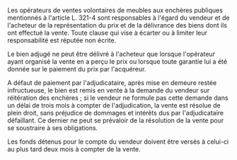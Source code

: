 Les opérateurs de ventes volontaires de meubles aux enchères publiques mentionnés à l'article L. 321-4 sont responsables à l'égard du vendeur et de l'acheteur de la représentation du prix et de la délivrance des biens dont ils ont effectué la vente. Toute clause qui vise à écarter ou à limiter leur responsabilité est réputée non écrite.

Le bien adjugé ne peut être délivré à l'acheteur que lorsque l'opérateur ayant organisé la vente en a perçu le prix ou lorsque toute garantie lui a été donnée sur le paiement du prix par l'acquéreur.

A défaut de paiement par l'adjudicataire, après mise en demeure restée infructueuse, le bien est remis en vente à la demande du vendeur sur réitération des enchères ; si le vendeur ne formule pas cette demande dans un délai de trois mois à compter de l'adjudication, la vente est résolue de plein droit, sans préjudice de dommages et intérêts dus par l'adjudicataire défaillant. Ce dernier ne peut se prévaloir de la résolution de la vente pour se soustraire à ses obligations.

Les fonds détenus pour le compte du vendeur doivent être versés à celui-ci au plus tard deux mois à compter de la vente.
